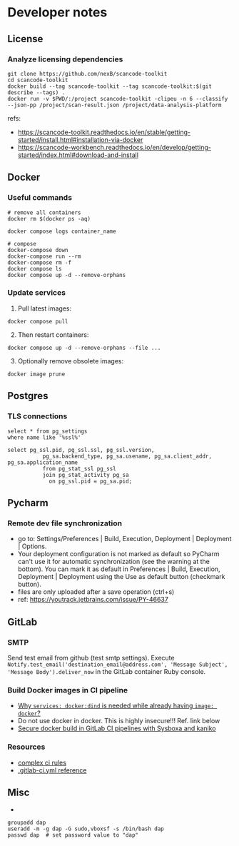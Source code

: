 
# Developer notes

## License

### Analyze licensing dependencies

```Shell
git clone https://github.com/nexB/scancode-toolkit
cd scancode-toolkit
docker build --tag scancode-toolkit --tag scancode-toolkit:$(git describe --tags) .
docker run -v $PWD/:/project scancode-toolkit -clipeu -n 6 --classify --json-pp /project/scan-result.json /project/data-analysis-platform
```

refs: 
- https://scancode-toolkit.readthedocs.io/en/stable/getting-started/install.html#installation-via-docker
- https://scancode-workbench.readthedocs.io/en/develop/getting-started/index.html#download-and-install


## Docker

### Useful commands

```Shell
# remove all containers
docker rm $(docker ps -aq)

docker compose logs container_name

# compose
docker-compose down
docker-compose run --rm
docker-compose rm -f
docker compose ls
docker compose up -d --remove-orphans

```

### Update services

1)  Pull latest images:

`docker compose pull`

2) Then restart containers:

`docker compose up -d --remove-orphans --file ...`

3) Optionally remove obsolete images:

`docker image prune`

## Postgres

### TLS connections

```
select * from pg_settings
where name like '%ssl%'

select pg_ssl.pid, pg_ssl.ssl, pg_ssl.version,
           pg_sa.backend_type, pg_sa.usename, pg_sa.client_addr, pg_sa.application_name
           from pg_stat_ssl pg_ssl
           join pg_stat_activity pg_sa
             on pg_ssl.pid = pg_sa.pid;
```

## Pycharm

### Remote dev file synchronization

- go to:  Settings/Preferences | Build, Execution, Deployment | Deployment | Options.
- Your deployment configuration is not marked as default so PyCharm can't use it for automatic synchronization (see the warning at the bottom). You can mark it as default in Preferences | Build, Execution, Deployment | Deployment using the Use as default button (checkmark button).
- files are only uploaded after a save operation (ctrl+s)
- ref: https://youtrack.jetbrains.com/issue/PY-46637

## GitLab

### SMTP

Send test email from github (test smtp settings).
Execute `Notify.test_email('destination_email@address.com', 'Message Subject', 'Message Body').deliver_now` in the GitLab container Ruby console.

### Build Docker images in CI pipeline

- [Why `services: docker:dind` is needed while already having `image: docker`?](https://forum.gitlab.com/t/why-services-docker-dind-is-needed-while-already-having-image-docker/43534)
- Do not use docker in docker. This is highly insecure!!! Ref. link below
- [Secure docker build in GitLab CI pipelines with Sysboxa and kaniko](https://blog.nestybox.com/2020/10/21/gitlab-dind.html)

### Resources

- [complex ci rules](https://docs.gitlab.com/ee/ci/jobs/job_control.html#complex-rules)
- [.gitlab-ci.yml reference](https://docs.gitlab.com/ee/ci/yaml/)

## Misc

- 
```Shell
groupadd dap
useradd -m -g dap -G sudo,vboxsf -s /bin/bash dap
passwd dap  # set password value to "dap"
```




